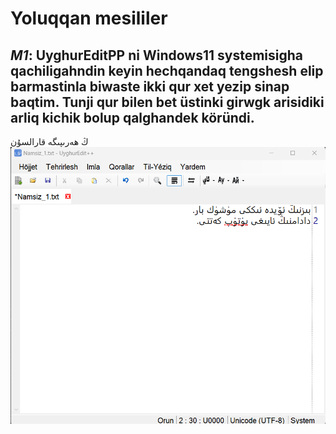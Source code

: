 # Yoluqqan mesililer

## *M1*: UyghurEditPP ni Windows11 systemisigha qachiligahndin keyin hechqandaq tengshesh elip barmastinla biwaste ikki qur xet yezip sinap baqtim. Tunji qur bilen bet üstinki girwgk arisidiki arliq kichik bolup qalghandek köründi.  
ڭ ھەرىپىگە قارالسۇن
![resim: Qur arliqi kichik](<resim/Qur-Arliqi-kichik-2023-09-13 213903.png>)
